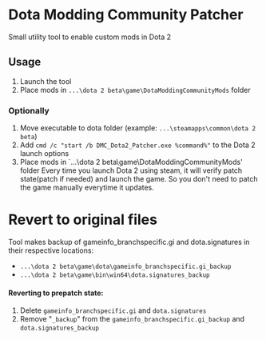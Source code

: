 # Dota Modding Community Patcher

Small utility tool to enable custom mods in Dota 2

## Usage
1. Launch the tool
2. Place mods in  `...\dota 2 beta\game\DotaModdingCommunityMods` folder
### Optionally
1. Move executable to dota folder (example: `...\steamapps\common\dota 2 beta`)
2. Add `cmd /c "start /b DMC_Dota2_Patcher.exe %command%"` to the Dota 2 launch options
3. Place mods in  `...\dota 2 beta\game\DotaModdingCommunityMods' folder
Every time you launch Dota 2 using steam, it will verify patch state(patch if needed) and launch the game.
So you don't need to patch the game manually everytime it updates.

# Revert to original files
Tool makes backup of gameinfo_branchspecific.gi and dota.signatures in their respective locations:
- `...\dota 2 beta\game\dota\gameinfo_branchspecific.gi_backup`
- `...\dota 2 beta\game\bin\win64\dota.signatures_backup`
#### Reverting to prepatch state:
1. Delete `gameinfo_branchspecific.gi` and `dota.signatures`
2. Remove "`_backup`" from the `gameinfo_branchspecific.gi_backup` and `dota.signatures_backup`
